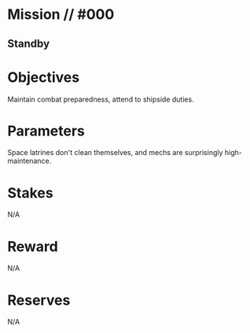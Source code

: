 # Mission // #000
## Standby
# Objectives
Maintain combat preparedness, attend to shipside duties.

# Parameters
Space latrines don't clean themselves, and mechs are surprisingly high-maintenance.

# Stakes
N/A

# Reward
N/A

# Reserves
N/A